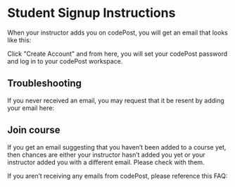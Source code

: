 # Student Signup Instructions

When your instructor adds you on codePost, you will get an email that looks like this:

Click "Create Account" and from here, you will set your codePost password and log in to your codePost workspace.

## Troubleshooting
If you never received an email, you may request that it be resent by adding your email here:

## Join course

If you get an email suggesting that you haven’t been added to a course yet, then chances are either your instructor hasn’t added you yet or your instructor added you with a different email. Please check with them.

If you aren’t receiving any emails from codePost, please reference this FAQ: 
